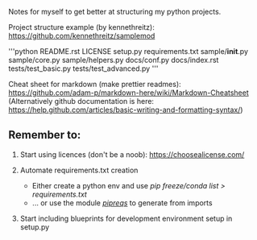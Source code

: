 Notes for myself to get better at structuring my python projects.

Project structure example (by kennethreitz): https://github.com/kennethreitz/samplemod

'''python
README.rst
LICENSE
setup.py
requirements.txt
sample/__init__.py
sample/core.py
sample/helpers.py
docs/conf.py
docs/index.rst
tests/test_basic.py
tests/test_advanced.py
'''

Cheat sheet for markdown (make prettier readmes): https://github.com/adam-p/markdown-here/wiki/Markdown-Cheatsheet
(Alternatively github documentation is here: https://help.github.com/articles/basic-writing-and-formatting-syntax/)

## Remember to:
1. Start using licences (don't be a noob): https://choosealicense.com/

2. Automate requirements.txt creation
   - Either create a python env and use *pip freeze/conda list > requirements.txt*
   - ... or use the module [*pipreqs*](https://github.com/bndr/pipreqs) to generate from imports
3. Start including blueprints for development environment setup in setup.py
